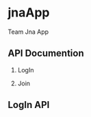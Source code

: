 # jnaApp
Team Jna App 

API Documention
--------------
1. LogIn

2. Join

LogIn API
----------------

